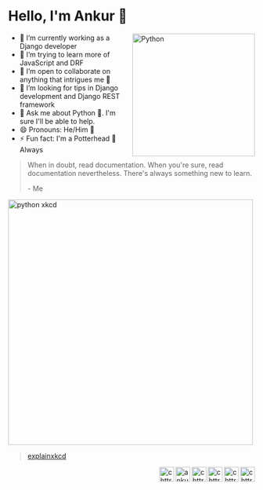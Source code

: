 # Hello, I'm Ankur 👋

<a href="https://www.python.org/dev/peps/pep-0020/#id2" target="blank"><img src="https://media.giphy.com/media/KAq5w47R9rmTuvWOWa/giphy.gif" alt="Python" align="right" height="250px"></a>

- 🔭 I’m currently working as a Django developer
- 🌱 I’m trying to learn more of JavaScript and DRF
- 👯 I’m open to collaborate on anything that intrigues me :handshake:
- 🤔 I’m looking for tips in Django development and Django REST framework
- 💬 Ask me about Python :snake:. I'm sure I'll be able to help.
- 😄 Pronouns: He/Him :man:
- ⚡ Fun fact: I'm a Potterhead 🧙 Always

> When in doubt, read documentation. When you're sure, read documentation nevertheless. There's always something new to learn.
>
> \- Me

<a href="https://xkcd.com/353/" target="_blank"><img src="https://imgs.xkcd.com/comics/python.png" alt="python xkcd" height="500px"></a>
> [explainxkcd](https://www.explainxkcd.com/wiki/index.php/353:_Python)

<a href="https://dev.to/chttrjeankr" target="_blank"><img align="right" src="https://cdn.jsdelivr.net/npm/simple-icons@3.0.1/icons/dev-dot-to.svg" alt="chttrjeankr" width="30px" /></a>
<a href="https://twitter.com/chttrje" target="_blank"><img align="right" src="https://cdn.jsdelivr.net/npm/simple-icons@3.0.1/icons/twitter.svg" alt="chttrje" width="30px" /></a>
<a href="https://fb.com/chttrjeankr" target="_blank"><img align="right" src="https://cdn.jsdelivr.net/npm/simple-icons@3.0.1/icons/facebook.svg" alt="chttrjeankr" width="30px" /></a>
<a href="https://instagram.com/chttrje" target="_blank"><img align="right" src="https://cdn.jsdelivr.net/npm/simple-icons@3.0.1/icons/instagram.svg" alt="chttrje" width="30px" /></a>
<a href="https://linkedin.com/in/ankurchattopadhyay" target="_blank"><img align="right" src="https://cdn.jsdelivr.net/npm/simple-icons@3.0.1/icons/linkedin.svg" alt="ankurchattopadhyay" width="30px" /></a>
<a href="https://gitlab.com/ankur36" target="_blank"><img align="right" src="https://cdn.jsdelivr.net/npm/simple-icons@3.0.1/icons/gitlab.svg" alt="chttrje" width="30px" /></a>
